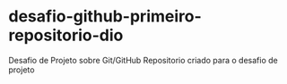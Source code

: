 # desafio-github-primeiro-repositorio-dio
Desafio de Projeto sobre Git/GitHub
Repositorio criado para o desafio de projeto
